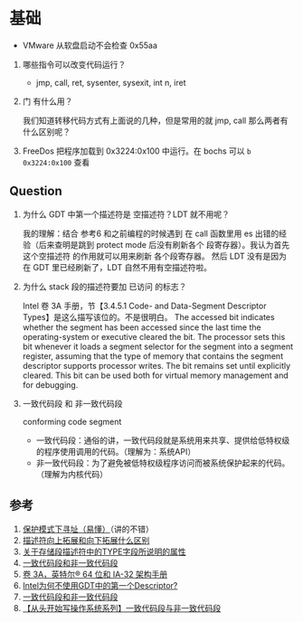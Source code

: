 # 基础

* VMware 从软盘启动不会检查 0x55aa

1. 哪些指令可以改变代码运行？

   * jmp, call, ret, sysenter, sysexit, int n, iret

2. 门 有什么用？

    我们知道转移代码方式有上面说的几种，但是常用的就 jmp, call
    那么两者有什么区别呢？

3. FreeDos 把程序加载到 0x3224:0x100 中运行。在 bochs 可以 `b 0x3224:0x100` 查看

## Question

1. 为什么 GDT 中第一个描述符是 空描述符？LDT 就不用呢？

    我的理解：结合 参考6 和之前编程的时候遇到 在 call 函数里用 es 出错的经验（后来查明是跳到 protect mode 后没有刷新各个 段寄存器）。我认为首先 这个空描述符 的作用就可以用来刷新 各个段寄存器。
    然后 LDT 没有是因为在 GDT 里已经刷新了，LDT 自然不用有空描述符啦。

2. 为什么 stack 段的描述符要加 已访问 的标志？

    Intel 卷 3A 手册，节【3.4.5.1 Code- and Data-Segment Descriptor Types】是这么描写该位的。不是很明白。
    The accessed bit indicates whether the segment has been accessed since the last time the operating-system or executive cleared the bit. The processor sets this bit whenever it loads a segment selector for the segment into a segment register, assuming that the type of memory that contains the segment descriptor supports processor writes. The bit remains set until explicitly cleared. This bit can be used both for virtual memory management and for debugging.

3. 一致代码段 和 非一致代码段

    conforming code segment

    * 一致代码段：通俗的讲，一致代码段就是系统用来共享、提供给低特权级的程序使用调用的代码。（理解为：系统API）
    * 非一致代码段：为了避免被低特权级程序访问而被系统保护起来的代码。（理解为内核代码）

## 参考

1. [保护模式下寻址（易懂）](http://www.360doc.com/content/11/0409/22/6580811_108479867.shtml)（讲的不错）
2. [描述符向上拓展和向下拓展什么区别](https://zhidao.baidu.com/question/1929797405810617907.html)
3. [关于存储段描述符中的TYPE字段所说明的属性](http://www.360doc6.net/wxarticlenew/795986637.html)
4. [一致代码段和非一致代码段](https://blog.csdn.net/feijj2002_/article/details/4597174)
5. [卷 3A，英特尔® 64 位和 IA-32 架构手册](https://www.intel.cn/content/www/cn/zh/architecture-and-technology/64-ia-32-architectures-software-developer-vol-3a-part-1-manual.html)
6. [Intel为何不使用GDT中的第一个Descriptor?](https://blog.csdn.net/zhaohuabing/article/details/672882?spm=1001.2101.3001.6650.1&utm_medium=distribute.pc_relevant.none-task-blog-2%7Edefault%7EBlogCommendFromBaidu%7ERate-1.pc_relevant_default&depth_1-utm_source=distribute.pc_relevant.none-task-blog-2%7Edefault%7EBlogCommendFromBaidu%7ERate-1.pc_relevant_default&utm_relevant_index=1)
7. [一致代码段和非一致代码段](https://blog.csdn.net/feijj2002_/article/details/4597174)
8. [【从头开始写操作系统系列】一致代码段与非一致代码段](https://blog.csdn.net/luoyhang003/article/details/47754401)

